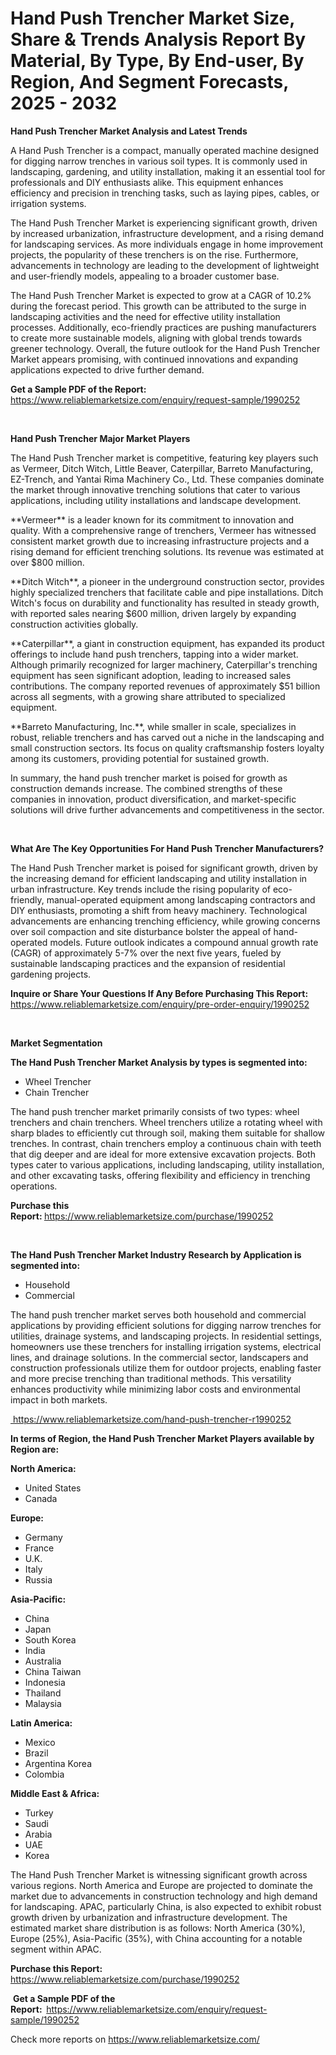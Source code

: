 <p><h1>Hand Push Trencher Market Size, Share & Trends Analysis Report By Material, By Type, By End-user, By Region, And Segment Forecasts, 2025 - 2032</h1></p><p><strong>Hand Push Trencher Market Analysis and Latest Trends</strong></p>
<p><p>A Hand Push Trencher is a compact, manually operated machine designed for digging narrow trenches in various soil types. It is commonly used in landscaping, gardening, and utility installation, making it an essential tool for professionals and DIY enthusiasts alike. This equipment enhances efficiency and precision in trenching tasks, such as laying pipes, cables, or irrigation systems.</p><p>The Hand Push Trencher Market is experiencing significant growth, driven by increased urbanization, infrastructure development, and a rising demand for landscaping services. As more individuals engage in home improvement projects, the popularity of these trenchers is on the rise. Furthermore, advancements in technology are leading to the development of lightweight and user-friendly models, appealing to a broader customer base.</p><p>The Hand Push Trencher Market is expected to grow at a CAGR of 10.2% during the forecast period. This growth can be attributed to the surge in landscaping activities and the need for effective utility installation processes. Additionally, eco-friendly practices are pushing manufacturers to create more sustainable models, aligning with global trends towards greener technology. Overall, the future outlook for the Hand Push Trencher Market appears promising, with continued innovations and expanding applications expected to drive further demand.</p></p>
<p><strong>Get a Sample PDF of the Report:&nbsp;</strong> <a href="https://www.reliablemarketsize.com/enquiry/request-sample/1990252?utm_campaign=2890&utm_medium=2&utm_source=Github&utm_content=ia&utm_term=02032025&utm_id=hand-push-trencher">https://www.reliablemarketsize.com/enquiry/request-sample/1990252</a></p>
<p>&nbsp;</p>
<p><strong>Hand Push Trencher Major Market Players</strong></p>
<p><p>The Hand Push Trencher market is competitive, featuring key players such as Vermeer, Ditch Witch, Little Beaver, Caterpillar, Barreto Manufacturing, EZ-Trench, and Yantai Rima Machinery Co., Ltd. These companies dominate the market through innovative trenching solutions that cater to various applications, including utility installations and landscape development.</p><p>**Vermeer** is a leader known for its commitment to innovation and quality. With a comprehensive range of trenchers, Vermeer has witnessed consistent market growth due to increasing infrastructure projects and a rising demand for efficient trenching solutions. Its revenue was estimated at over $800 million.</p><p>**Ditch Witch**, a pioneer in the underground construction sector, provides highly specialized trenchers that facilitate cable and pipe installations. Ditch Witch's focus on durability and functionality has resulted in steady growth, with reported sales nearing $600 million, driven largely by expanding construction activities globally.</p><p>**Caterpillar**, a giant in construction equipment, has expanded its product offerings to include hand push trenchers, tapping into a wider market. Although primarily recognized for larger machinery, Caterpillar's trenching equipment has seen significant adoption, leading to increased sales contributions. The company reported revenues of approximately $51 billion across all segments, with a growing share attributed to specialized equipment.</p><p>**Barreto Manufacturing, Inc.**, while smaller in scale, specializes in robust, reliable trenchers and has carved out a niche in the landscaping and small construction sectors. Its focus on quality craftsmanship fosters loyalty among its customers, providing potential for sustained growth.</p><p>In summary, the hand push trencher market is poised for growth as construction demands increase. The combined strengths of these companies in innovation, product diversification, and market-specific solutions will drive further advancements and competitiveness in the sector.</p></p>
<p>&nbsp;</p>
<p><strong>What Are The Key Opportunities For Hand Push Trencher Manufacturers?</strong></p>
<p><p>The Hand Push Trencher market is poised for significant growth, driven by the increasing demand for efficient landscaping and utility installation in urban infrastructure. Key trends include the rising popularity of eco-friendly, manual-operated equipment among landscaping contractors and DIY enthusiasts, promoting a shift from heavy machinery. Technological advancements are enhancing trenching efficiency, while growing concerns over soil compaction and site disturbance bolster the appeal of hand-operated models. Future outlook indicates a compound annual growth rate (CAGR) of approximately 5-7% over the next five years, fueled by sustainable landscaping practices and the expansion of residential gardening projects.</p></p>
<p><strong>Inquire or Share Your Questions If Any Before Purchasing This Report:</strong> <a href="https://www.reliablemarketsize.com/enquiry/pre-order-enquiry/1990252?utm_campaign=2890&utm_medium=2&utm_source=Github&utm_content=ia&utm_term=02032025&utm_id=hand-push-trencher">https://www.reliablemarketsize.com/enquiry/pre-order-enquiry/1990252</a></p>
<p>&nbsp;</p>
<p><strong>Market Segmentation</strong></p>
<p><strong>The Hand Push Trencher Market Analysis by types is segmented into:</strong></p>
<p><ul><li>Wheel Trencher</li><li>Chain Trencher</li></ul></p>
<p><p>The hand push trencher market primarily consists of two types: wheel trenchers and chain trenchers. Wheel trenchers utilize a rotating wheel with sharp blades to efficiently cut through soil, making them suitable for shallow trenches. In contrast, chain trenchers employ a continuous chain with teeth that dig deeper and are ideal for more extensive excavation projects. Both types cater to various applications, including landscaping, utility installation, and other excavating tasks, offering flexibility and efficiency in trenching operations.</p></p>
<p><strong>Purchase this Report:&nbsp;</strong><a href="https://www.reliablemarketsize.com/purchase/1990252?utm_campaign=2890&utm_medium=2&utm_source=Github&utm_content=ia&utm_term=02032025&utm_id=hand-push-trencher">https://www.reliablemarketsize.com/purchase/1990252</a></p>
<p>&nbsp;</p>
<p><strong>The Hand Push Trencher Market Industry Research by Application is segmented into:</strong></p>
<p><ul><li>Household</li><li>Commercial</li></ul></p>
<p><p>The hand push trencher market serves both household and commercial applications by providing efficient solutions for digging narrow trenches for utilities, drainage systems, and landscaping projects. In residential settings, homeowners use these trenchers for installing irrigation systems, electrical lines, and drainage solutions. In the commercial sector, landscapers and construction professionals utilize them for outdoor projects, enabling faster and more precise trenching than traditional methods. This versatility enhances productivity while minimizing labor costs and environmental impact in both markets.</p></p>
<p><a href="https://www.reliablemarketsize.com/hand-push-trencher-r1990252?utm_campaign=2890&utm_medium=2&utm_source=Github&utm_content=ia&utm_term=02032025&utm_id=hand-push-trencher">&nbsp;https://www.reliablemarketsize.com/hand-push-trencher-r1990252</a></p>
<p><strong>In terms of Region, the Hand Push Trencher Market Players available by Region are:</strong></p>
<p>
    <p> <strong> North America: </strong>
        <ul>
            <li>United States</li>
            <li>Canada</li>
        </ul>
        </p> 
    <p> <strong> Europe: </strong>
        <ul>
            <li>Germany</li>
            <li>France</li>
            <li>U.K.</li>
            <li>Italy</li>
            <li>Russia</li>
        </ul>
        </p> 
    <p> <strong> Asia-Pacific: </strong>
        <ul>
            <li>China</li>
            <li>Japan</li>
            <li>South Korea</li>
            <li>India</li>
            <li>Australia</li>
            <li>China Taiwan</li>
            <li>Indonesia</li>
            <li>Thailand</li>
            <li>Malaysia</li>
        </ul>
        </p> 
    <p> <strong> Latin America: </strong>
        <ul>
            <li>Mexico</li>
            <li>Brazil</li>
            <li>Argentina Korea</li>
            <li>Colombia</li>
        </ul>
        </p> 
    <p> <strong> Middle East & Africa: </strong>
        <ul>
            <li>Turkey</li>
            <li>Saudi</li>
            <li>Arabia</li>
            <li>UAE</li>
            <li>Korea</li>
        </ul>
    </p>
    </p>
<p><p>The Hand Push Trencher Market is witnessing significant growth across various regions. North America and Europe are projected to dominate the market due to advancements in construction technology and high demand for landscaping. APAC, particularly China, is also expected to exhibit robust growth driven by urbanization and infrastructure development. The estimated market share distribution is as follows: North America (30%), Europe (25%), Asia-Pacific (35%), with China accounting for a notable segment within APAC.</p></p>
<p><strong>Purchase this Report: </strong><a href="https://www.reliablemarketsize.com/purchase/1990252?utm_campaign=2890&utm_medium=2&utm_source=Github&utm_content=ia&utm_term=02032025&utm_id=hand-push-trencher">https://www.reliablemarketsize.com/purchase/1990252</a></p>
<p>&nbsp;<strong>Get a Sample PDF of the Report:&nbsp;&nbsp;</strong><a href="https://www.reliablemarketsize.com/enquiry/request-sample/1990252?utm_campaign=2890&utm_medium=2&utm_source=Github&utm_content=ia&utm_term=02032025&utm_id=hand-push-trencher">https://www.reliablemarketsize.com/enquiry/request-sample/1990252</a></p>
<p><strong></strong></p>
<p>Check more reports on <a href="https://www.reliablemarketsize.com/?utm_campaign=2890&utm_medium=2&utm_source=Github&utm_content=ia&utm_term=02032025&utm_id=hand-push-trencher">https://www.reliablemarketsize.com/</a></p>